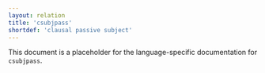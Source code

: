 ```yaml
---
layout: relation
title: 'csubjpass'
shortdef: 'clausal passive subject'
---
```


This document is a placeholder for the language-specific documentation
for `csubjpass`.
